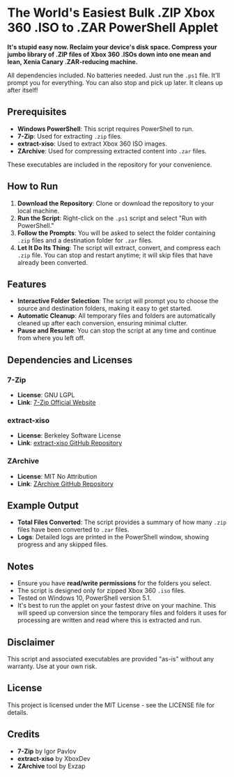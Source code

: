 # The World's Easiest Bulk .ZIP Xbox 360 .ISO to .ZAR PowerShell Applet

**It's stupid easy now. Reclaim your device's disk space. Compress your jumbo library of .ZIP files of Xbox 360 .ISOs down into one mean and lean, Xenia Canary .ZAR-reducing machine.**

All dependencies included. No batteries needed. Just run the `.ps1` file. It'll prompt you for everything. You can also stop and pick up later. It cleans up after itself!

## Prerequisites

- **Windows PowerShell**: This script requires PowerShell to run.
- **7-Zip**: Used for extracting `.zip` files.
- **extract-xiso**: Used to extract Xbox 360 ISO images.
- **ZArchive**: Used for compressing extracted content into `.zar` files.

These executables are included in the repository for your convenience.

## How to Run

1. **Download the Repository**: Clone or download the repository to your local machine.
2. **Run the Script**: Right-click on the `.ps1` script and select "Run with PowerShell."
3. **Follow the Prompts**: You will be asked to select the folder containing `.zip` files and a destination folder for `.zar` files.
4. **Let It Do Its Thing**: The script will extract, convert, and compress each `.zip` file. You can stop and restart anytime; it will skip files that have already been converted.

## Features

- **Interactive Folder Selection**: The script will prompt you to choose the source and destination folders, making it easy to get started.
- **Automatic Cleanup**: All temporary files and folders are automatically cleaned up after each conversion, ensuring minimal clutter.
- **Pause and Resume**: You can stop the script at any time and continue from where you left off.

## Dependencies and Licenses

### 7-Zip
- **License**: GNU LGPL
- **Link**: [7-Zip Official Website](https://www.7-zip.org/)

### extract-xiso
- **License**: Berkeley Software License
- **Link**: [extract-xiso GitHub Repository](https://github.com/XboxDev/extract-xiso)

### ZArchive
- **License**:  MIT No Attribution
- **Link**: [ZArchive GitHub Repository](https://github.com/Exzap/ZArchive)

## Example Output

- **Total Files Converted**: The script provides a summary of how many `.zip` files have been converted to `.zar` files.
- **Logs**: Detailed logs are printed in the PowerShell window, showing progress and any skipped files.

## Notes

- Ensure you have **read/write permissions** for the folders you select.
- The script is designed only for zipped Xbox 360 `.iso` files.
- Tested on Windows 10, PowerShell version 5.1.
- It's best to run the applet on your fastest drive on your machine. This will speed up conversion since the temporary files and folders it uses for processing are written and read where this is extracted and run.

## Disclaimer

This script and associated executables are provided "as-is" without any warranty. Use at your own risk.

## License

This project is licensed under the MIT License - see the LICENSE file for details.

## Credits

- **7-Zip** by Igor Pavlov
- **extract-xiso** by XboxDev
- **ZArchive** tool by Exzap

